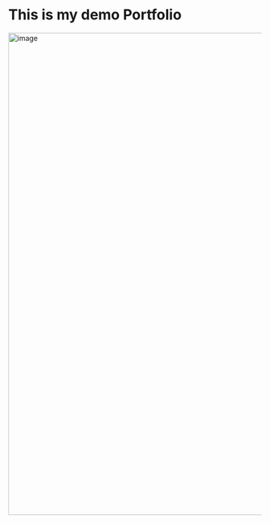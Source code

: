 # This is my demo Portfolio
<img width="959" alt="image" src="https://github.com/Vipul-Bhardwaj777/My_portfolio_neogcamp/assets/98729146/26101cf3-99de-40f6-aff7-5e8d295f125c">
